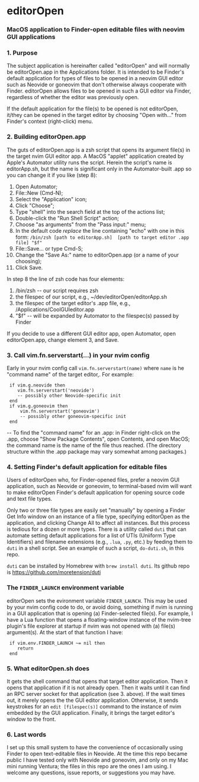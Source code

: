 # editorOpen
### MacOS application to Finder-open editable files with neovim GUI applications

### 1. Purpose
The subject application is hereinafter called "editorOpen" and will normally be editorOpen.app in the Applications folder. It is intended to be Finder's default application for types of files to be opened in a neovim GUI editor such as Neovide or goneovim that don't otherwise always cooperate with Finder. editorOpen allows files to be opened in such  a GUI editor via Finder, regardless of whether the editor was previously open.

If the default application for the file(s) to be opened is not editorOpen,  it/they can be opened in the target editor by choosing "Open with..." from Finder's context (right-click) menu.

### 2. Building editorOpen.app

The guts of editorOpen.app is a zsh script that opens its argument file(s) in the target nvim GUI editor app. A MacOS "applet" application created by Apple's Automator utility runs the script. Herein the script's name is editorApp.sh, but the name is significant only in the Automator-built .app so you can change it if you like (step 8):
 
1. Open Automator;
2. File::New (Cmd-N);
3. Select the "Application" icon;
4. Click "Choose";
5. Type "shell" into the search field at the top of the actions list;
6. Double-click the "Run Shell Script" action;
7. Choose "as arguments" from the "Pass input:" menu;
8. In the default code *replace* the line containing "echo" with one in this form:    `/bin/zsh [path to editorApp.sh]  [path to target editor .app file] "$f"`
9.  File::Save... or type Cmd-S;
10. Change the "Save As:" name to editorOpen.app (or a name of your choosing);
11. Click Save. 

In step 8 the line of zsh code has four elements:

1. /bin/zsh -- our script requires zsh
2. the filespec of our script, e.g., ~/dev/editorOpen/editorApp.sh
3. the filespec of the target editor's .app file, e.g., /Applications/CoolGUIeditor.app
4. "$f" -- will be expanded by Automator to the filespec(s) passed by Finder

If you decide to use a different GUI editor app, open Automator, open editorOpen.app, change element 3, and Save.

### 3. Call vim.fn.serverstart(...) in your nvim config

Early in your nvim config call `vim.fn.serverstart(name)` where `name` is he "command name" of the target editor,. For example: 

     if vim.g.neovide then
        vim.fn.serverstart('neovide')
        -- possibly other Neovide-specific init
     end
     if vim.g.goneovim then
         vim.fn.serverstart('goneovim')
         -- possibly other goneovim-specific init
     end
-- To find the "command name" for an .app: in Finder right-click on the .app, choose "Show Package Contents", open Contents, and open MacOS; the command name is the name of the file thus reached. (The directory structure within the .app package may vary somewhat among packages.)

### 4. Setting Finder's default application for editable files
Users of editorOpen who, for Finder-opened files, prefer a neovim GUI application, such as Neovide or goneovim, to terminal-based nvim will want to make editorOpen Finder's default application for opening source code and text file types.

Only  two or three  file types are easily set "manually" by opening a Finder Get Info window on an instance of a file type, specifying editorOpen as the application, and clicking Change All to affect all instances. But this process is tedious for a dozen or more types. There is a utility called `duti` that can automate setting default applications for a list of UTIs (Uniiform Type Identifiers) and filename extensions (e.g., `.lua`,  `.py`, etc.) by feeding them to `duti` in a shell script. See an example of such a script, `do-duti.sh`, in this repo.

`duti` can be installed by Homebrew with `brew install duti`. Its github repo is
https://github.com/moretension/duti


### The `FINDER_LAUNCH` environment variable

editorOpen sets the evironment variable `FINDER_LAUNCH`. This may be used by your nvim config code to do, or avoid doing, something if nvim is running in a GUI application that is opening (a) Finder-selected file(s). For example, I have a Lua function that opens a floating-window instance of the nvim-tree plugin's file explorer at startup if nvim was not opened with (a) file(s) argument(s). At the start of that function I have:

     if vim.env.FINDER_LAUNCH ~= nil then
        return
     end
   
### 5. What editorOpen.sh does

It  gets the shell command that opens that target editor application. Then it opens that application if it is not already open. Then it waits until it can find an RPC server socket for that application (see 3. above). If the wait times out, it merely opens the the GUI editor application. Otherwise, it sends keystrokes for an `edit [filespec(s)]` command to the instance of nvim embedded by the GUI application. Finally, it brings the target editor's window to the front.

### 6. Last words

I set up this small system to have the convenience of occasionally using Finder to open text-editable files in Neovide. At the time this repo became  public I have tested only with Neovide and goneovim, and only on my Mac mini running Ventura; the files in this repo are the ones I am using. I welcome any questions, issue reports, or suggestions you may have.